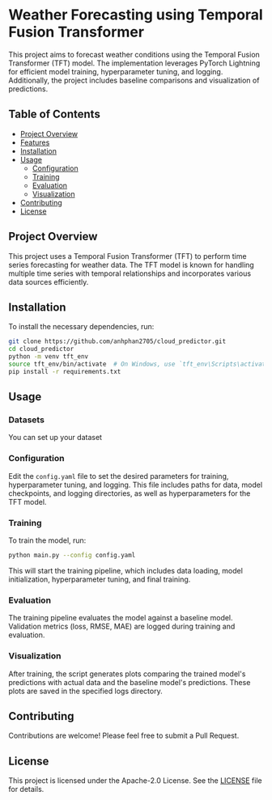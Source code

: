 # Weather Forecasting using Temporal Fusion Transformer

This project aims to forecast weather conditions using the Temporal Fusion Transformer (TFT) model. The implementation leverages PyTorch Lightning for efficient model training, hyperparameter tuning, and logging. Additionally, the project includes baseline comparisons and visualization of predictions.

## Table of Contents
- [Project Overview](#project-overview)
- [Features](#features)
- [Installation](#installation)
- [Usage](#usage)
  - [Configuration](#configuration)
  - [Training](#training)
  - [Evaluation](#evaluation)
  - [Visualization](#visualization)
- [Contributing](#contributing)
- [License](#license)

## Project Overview
This project uses a Temporal Fusion Transformer (TFT) to perform time series forecasting for weather data. The TFT model is known for handling multiple time series with temporal relationships and incorporates various data sources efficiently.

## Installation
To install the necessary dependencies, run:
```bash
git clone https://github.com/anhphan2705/cloud_predictor.git
cd cloud_predictor
python -m venv tft_env
source tft_env/bin/activate  # On Windows, use `tft_env\Scripts\activate`
pip install -r requirements.txt
```

## Usage

### Datasets
You can set up your dataset 

### Configuration
Edit the `config.yaml` file to set the desired parameters for training, hyperparameter tuning, and logging. This file includes paths for data, model checkpoints, and logging directories, as well as hyperparameters for the TFT model.

### Training
To train the model, run:
```bash
python main.py --config config.yaml
```
This will start the training pipeline, which includes data loading, model initialization, hyperparameter tuning, and final training.

### Evaluation
The training pipeline evaluates the model against a baseline model. Validation metrics (loss, RMSE, MAE) are logged during training and evaluation.

### Visualization
After training, the script generates plots comparing the trained model's predictions with actual data and the baseline model's predictions. These plots are saved in the specified logs directory.

## Contributing
Contributions are welcome! Please feel free to submit a Pull Request.

## License
This project is licensed under the Apache-2.0 License. See the [LICENSE](LICENSE) file for details.